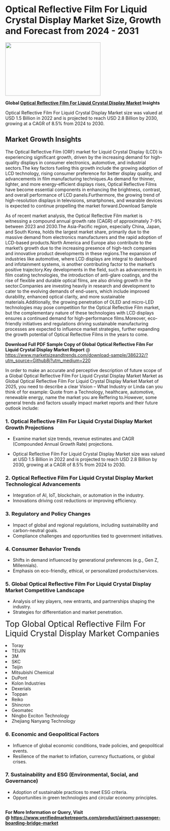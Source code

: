 <H1>Optical Reflective Film For Liquid Crystal Display Market Size, Growth and Forecast from 2024 - 2031</H1><img class="aligncenter size-medium wp-image-584254" src="https://thirdeyenews.in/wp-content/uploads/2024/09/Global-Market-Research-300x168.jpeg" alt="" width="300" height="168" /><p><strong>Global&nbsp;<a href="https://www.marketsizeandtrends.com/download-sample/386232/?utm_source=Github8j?utm_medium=220">Optical Reflective Film For Liquid Crystal Display Market</a> Insights</strong></p><p>Optical Reflective Film For Liquid Crystal Display Market size was valued at USD 1.5 Billion in 2022 and is projected to reach USD 2.8 Billion by 2030, growing at a CAGR of 8.5% from 2024 to 2030.</p><p><h2>Market Growth Insights</h2> <p>The Optical Reflective Film (ORF) market for Liquid Crystal Display (LCD) is experiencing significant growth, driven by the increasing demand for high-quality displays in consumer electronics, automotive, and industrial sectors.The key factors fueling this growth include the growing adoption of LCD technology, rising consumer preference for better display quality, and advancements in film manufacturing techniques.As demand for thinner, lighter, and more energy-efficient displays rises, Optical Reflective Films have become essential components in enhancing the brightness, contrast, and overall performance of LCD panels.Furthermore, the growing trend of high-resolution displays in televisions, smartphones, and wearable devices is expected to continue propelling the market forward.Download Sample </p> <p>As of recent market analysis, the Optical Reflective Film market is witnessing a compound annual growth rate (CAGR) of approximately 7-9% between 2023 and 2030.The Asia-Pacific region, especially China, Japan, and South Korea, holds the largest market share, primarily due to the massive demand from electronics manufacturers and the rapid adoption of LCD-based products.North America and Europe also contribute to the market’s growth due to the increasing presence of high-tech companies and innovative product developments in these regions.The expansion of industries like automotive, where LCD displays are integral to dashboard and infotainment systems, is another contributing factor to the market’s positive trajectory.Key developments in the field, such as advancements in film coating technologies, the introduction of anti-glare coatings, and the rise of flexible and durable optical films, are also driving growth in the sector.Companies are investing heavily in research and development to cater to the evolving demands of end-users, which include improved durability, enhanced optical clarity, and more sustainable materials.Additionally, the growing penetration of OLED and micro-LED technologies may pose competition for the Optical Reflective Film market, but the complementary nature of these technologies with LCD displays ensures a continued demand for high-performance films.Moreover, eco-friendly initiatives and regulations driving sustainable manufacturing processes are expected to influence market strategies, further expanding the growth potential of Optical Reflective Films in the years to come.</p><p><span class=""><strong>Download Full PDF Sample Copy of Global Optical Reflective Film For Liquid Crystal Display Market Report</strong> @ <a href="https://www.marketsizeandtrends.com/download-sample/386232/?utm_source=Github8j?utm_medium=220" target="_blank">https://www.marketsizeandtrends.com/download-sample/386232/?utm_source=Github8j?utm_medium=220</a></span></p><p>In order to make an accurate and perceptive description of future scope of a Global&nbsp;Optical Reflective Film For Liquid Crystal Display Market Market as Global&nbsp;Optical Reflective Film For Liquid Crystal Display Market Market of 2025, you need to describe a clear Vision &ndash; What Industry or Linda can you think of for example: Quote from a Technology, healthcare, automotive, renewable energy, name the market you are Reffering to.However, some general trends and factors usually impact market reports and their future outlook include:</p><h3>1.&nbsp;<strong>Optical Reflective Film For Liquid Crystal Display Market Growth Projections</strong></h3><ul><li>Examine market size trends, revenue estimates and CAGR (Compounded Annual Growth Rate) projections.</li><li><p>Optical Reflective Film For Liquid Crystal Display Market size was valued at USD 1.5 Billion in 2022 and is projected to reach USD 2.8 Billion by 2030, growing at a CAGR of 8.5% from 2024 to 2030.</p></li></ul><h3>2.&nbsp;<strong>Optical Reflective Film For Liquid Crystal Display Market Technological Advancements</strong></h3><ul><li>Integration of AI, IoT, blockchain, or automation in the industry.</li><li>Innovations driving cost reductions or improving efficiency.</li></ul><h3>3.&nbsp;<strong>Regulatory and Policy Changes</strong></h3><ul><li>Impact of global and regional regulations, including sustainability and carbon-neutral goals.</li><li>Compliance challenges and opportunities tied to government initiatives.</li></ul><h3>4.&nbsp;<strong>Consumer Behavior Trends</strong></h3><ul><li>Shifts in demand influenced by generational preferences (e.g., Gen Z, Millennials).</li><li>Emphasis on eco-friendly, ethical, or personalized products/services.</li></ul><h3>5.&nbsp;<strong>Global Optical Reflective Film For Liquid Crystal Display Market Competitive Landscape</strong></h3><ul><li>Analysis of key players, new entrants, and partnerships shaping the industry.</li><li>Strategies for differentiation and market penetration.</li></ul><p data-pm-slice="1 1 []"><span style="color: inherit; font-family: inherit; font-size: 25px;">Top Global Optical Reflective Film For Liquid Crystal Display Market Companies</span></p><div class="" data-test-id=""><p><li>Toray</li><li> TEIJIN</li><li> 3M</li><li> SKC</li><li> Teijin</li><li> Mitsubishi Chemical</li><li> DuPont</li><li> Kolon Industries</li><li> Dexerials</li><li> Toppan</li><li> Reiko</li><li> Shincron</li><li> Geomatec</li><li> Ningbo Exciton Technology</li><li> Zhejiang Nanyang Technology</li></p></div><h3>6.&nbsp;<strong>Economic and Geopolitical Factors</strong></h3><ul><li>Influence of global economic conditions, trade policies, and geopolitical events.</li><li>Resilience of the market to inflation, currency fluctuations, or global crises.</li></ul><h3>7.&nbsp;<strong>Sustainability and ESG (Environmental, Social, and Governance)</strong></h3><ul><li>Adoption of sustainable practices to meet ESG criteria.</li><li>Opportunities in green technologies and circular economy principles.</li></ul><h2><strong style="font-size: 14px;">For More Information or Query, Visit @&nbsp;</strong><a style="background-color: #ffffff; font-size: 14px;" href="https://www.marketsizeandtrends.com/report/optical-reflective-film-for-liquid-crystal-display-market/" target="_blank">https://www.verifiedmarketreports.com/product/airport-passenger-boarding-bridge-market</a></h2>